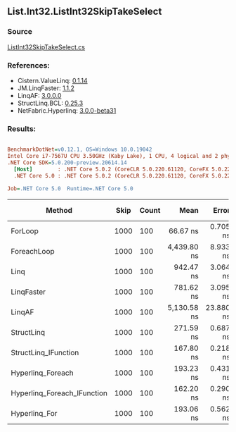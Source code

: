 ﻿## List.Int32.ListInt32SkipTakeSelect

### Source
[ListInt32SkipTakeSelect.cs](../LinqBenchmarks/List/Int32/ListInt32SkipTakeSelect.cs)

### References:
- Cistern.ValueLinq: [0.1.14](https://www.nuget.org/packages/Cistern.ValueLinq/0.1.14)
- JM.LinqFaster: [1.1.2](https://www.nuget.org/packages/JM.LinqFaster/1.1.2)
- LinqAF: [3.0.0.0](https://www.nuget.org/packages/LinqAF/3.0.0.0)
- StructLinq.BCL: [0.25.3](https://www.nuget.org/packages/StructLinq.BCL/0.25.3)
- NetFabric.Hyperlinq: [3.0.0-beta31](https://www.nuget.org/packages/NetFabric.Hyperlinq/3.0.0-beta31)

### Results:
``` ini

BenchmarkDotNet=v0.12.1, OS=Windows 10.0.19042
Intel Core i7-7567U CPU 3.50GHz (Kaby Lake), 1 CPU, 4 logical and 2 physical cores
.NET Core SDK=5.0.200-preview.20614.14
  [Host]        : .NET Core 5.0.2 (CoreCLR 5.0.220.61120, CoreFX 5.0.220.61120), X64 RyuJIT
  .NET Core 5.0 : .NET Core 5.0.2 (CoreCLR 5.0.220.61120, CoreFX 5.0.220.61120), X64 RyuJIT

Job=.NET Core 5.0  Runtime=.NET Core 5.0  

```
|                      Method | Skip | Count |        Mean |     Error |    StdDev | Ratio | RatioSD |  Gen 0 | Gen 1 | Gen 2 | Allocated |
|---------------------------- |----- |------ |------------:|----------:|----------:|------:|--------:|-------:|------:|------:|----------:|
|                     ForLoop | 1000 |   100 |    66.67 ns |  0.705 ns |  0.589 ns |  1.00 |    0.00 |      - |     - |     - |         - |
|                 ForeachLoop | 1000 |   100 | 4,439.80 ns |  8.933 ns |  7.460 ns | 66.60 |    0.58 | 0.0153 |     - |     - |      40 B |
|                        Linq | 1000 |   100 |   942.47 ns |  3.064 ns |  2.866 ns | 14.14 |    0.15 | 0.0725 |     - |     - |     152 B |
|                  LinqFaster | 1000 |   100 |   781.62 ns |  3.095 ns |  2.743 ns | 11.72 |    0.13 | 0.6533 |     - |     - |    1368 B |
|                      LinqAF | 1000 |   100 | 5,130.58 ns | 23.880 ns | 21.169 ns | 76.93 |    0.79 |      - |     - |     - |         - |
|                  StructLinq | 1000 |   100 |   271.59 ns |  0.687 ns |  0.609 ns |  4.07 |    0.04 | 0.0458 |     - |     - |      96 B |
|        StructLinq_IFunction | 1000 |   100 |   167.80 ns |  0.218 ns |  0.193 ns |  2.52 |    0.02 |      - |     - |     - |         - |
|           Hyperlinq_Foreach | 1000 |   100 |   193.23 ns |  0.431 ns |  0.360 ns |  2.90 |    0.03 |      - |     - |     - |         - |
| Hyperlinq_Foreach_IFunction | 1000 |   100 |   162.20 ns |  0.290 ns |  0.242 ns |  2.43 |    0.02 |      - |     - |     - |         - |
|               Hyperlinq_For | 1000 |   100 |   193.06 ns |  0.562 ns |  0.498 ns |  2.90 |    0.03 |      - |     - |     - |         - |
